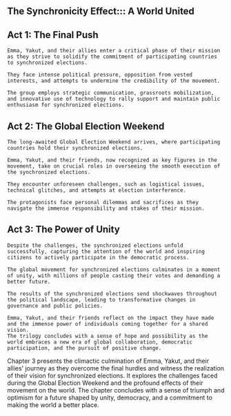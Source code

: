 ## The Synchronicity Effect::: A World United

## Act 1: The Final Push

    Emma, Yakut, and their allies enter a critical phase of their mission as they strive to solidify the commitment of participating countries to synchronized elections.

    They face intense political pressure, opposition from vested interests, and attempts to undermine the credibility of the movement.

    The group employs strategic communication, grassroots mobilization, and innovative use of technology to rally support and maintain public enthusiasm for synchronized elections.

## Act 2: The Global Election Weekend

    The long-awaited Global Election Weekend arrives, where participating countries hold their synchronized elections.

    Emma, Yakut, and their friends, now recognized as key figures in the movement, take on crucial roles in overseeing the smooth execution of the synchronized elections.

    They encounter unforeseen challenges, such as logistical issues, technical glitches, and attempts at election interference.

    The protagonists face personal dilemmas and sacrifices as they navigate the immense responsibility and stakes of their mission.

## Act 3: The Power of Unity

    Despite the challenges, the synchronized elections unfold successfully, capturing the attention of the world and inspiring citizens to actively participate in the democratic process.

    The global movement for synchronized elections culminates in a moment of unity, with millions of people casting their votes and demanding a better future.

    The results of the synchronized elections send shockwaves throughout the political landscape, leading to transformative changes in governance and public policies.
    
    Emma, Yakut, and their friends reflect on the impact they have made and the immense power of individuals coming together for a shared vision.
    The trilogy concludes with a sense of hope and possibility as the world embraces a new era of global collaboration, democratic participation, and the pursuit of positive change.

Chapter 3 presents the climactic culmination of Emma, Yakut, and their allies' journey as they overcome the final hurdles and witness the realization of their vision for synchronized elections. It explores the challenges faced during the Global Election Weekend and the profound effects of their movement on the world. The chapter concludes with a sense of triumph and optimism for a future shaped by unity, democracy, and a commitment to making the world a better place.